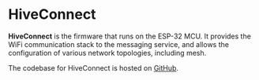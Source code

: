 # HiveConnect

**HiveConnect** is the firmware that runs on the ESP-32 MCU. It provides the WiFi communication stack to the messaging service, and allows the configuration of various network topologies, including mesh.

The codebase for HiveConnect is hosted on [GitHub](https://github.com/SwarmUS/HiveConnect).